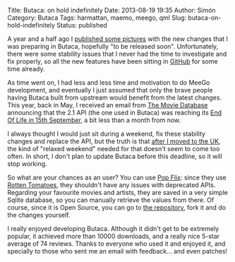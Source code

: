 Title: Butaca: on hold indefinitely
Date: 2013-08-19 19:35
Author: Simón
Category: Butaca
Tags: harmattan, maemo, meego, qml
Slug: butaca-on-hold-indefinitely
Status: published

A year and a half ago I [published some
pictures](http://www.flickr.com/photos/bulfaiter/sets/72157629460867862/)
with the new changes that I was preparing in Butaca, hopefully "to be
released soon". Unfortunately, there were some stability issues that I
never had the time to investigate and fix properly, so all the new
features have been sitting in [GitHub](https://github.com/spenap/butaca)
for some time already.

As time went on, I had less and less time and motivation to do MeeGo
development, and eventually I just assumed that only the brave people
having Butaca built from upstream would benefit from the latest changes.
This year, back in May, I received an email from [The Movie
Database](https://www.themoviedb.org) announcing that the 2.1 API (the
one used in Butaca) was reaching its [End Of Life in 15th
September](http://api.themoviedb.org/2.1/), a bit less than a month from
now.

I always thought I would just sit during a weekend, fix these stability
changes and replace the API, but the truth is that [after I moved to the
UK]({filename}/tech/living-in-the-uk-three-months-at-samsung.md),
the kind of "relaxed weekend" needed for that doesn't seem to come too
often. In short, I don't plan to update Butaca before this deadline, so
it will stop working.

So what are your chances as an user? You can use [Pop
Flix](http://store.ovi.com/content/326670 "Pop Flix"): since they use
[Rotten Tomatoes](http://www.rottentomatoes.com/), they shouldn't have
any issues with deprecated APIs. Regarding your favourite movies and
artists, they are saved in a very simple Sqlite database, so you can
manually retrieve the values from there. Of course, since it is Open
Source, you can go to [the
repository](https://github.com/spenap/butaca), fork it and do the
changes yourself.

I really enjoyed developing Butaca. Although it didn't get to be
extremely popular, it achieved more than 10000 downloads, and a really
nice 5-star average of 74 reviews. Thanks to everyone who used it and
enjoyed it, and specially to those who sent me an email with feedback...
and even patches!
